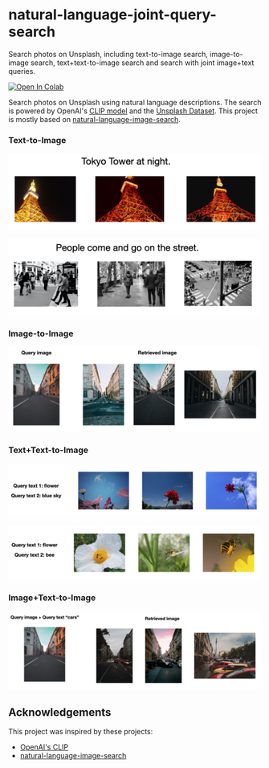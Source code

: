 # natural-language-joint-query-search
Search photos on Unsplash, including text-to-image search, image-to-image search, text+text-to-image search and search with joint image+text queries.

[![Open In Colab](https://colab.research.google.com/assets/colab-badge.svg)](https://colab.research.google.com/github.com/haofanwang/natural-language-joint-query-search/blob/main/colab/unsplash-image-search.ipynb)

Search photos on Unsplash using natural language descriptions. The search is powered by OpenAI's [CLIP model](https://github.com/openai/CLIP) and the [Unsplash Dataset](https://unsplash.com/data). This project is mostly based on [natural-language-image-search](https://github.com/haltakov/natural-language-image-search).

### Text-to-Image

![Search results for "Tokyo tower at night."](images/example-text-image-1.png)

![Search results for "People come and go on the street."](images/example-text-image-2.png)

### Image-to-Image

![Search results for a street view image](images/example-image-image-1.png)


### Text+Text-to-Image

![Search results for "flower" and "blue sky"](images/example-text2-image-1.png)

![Search results for "flower" and "bee"](images/example-text2-image-2.png)


### Image+Text-to-Image

![Search results for an empty street](images/example-image+text-image-1.png)


## Acknowledgements

This project was inspired by these projects:

- [OpenAI's CLIP](https://github.com/openai/CLIP)
- [natural-language-image-search](https://github.com/haltakov/natural-language-image-search)
